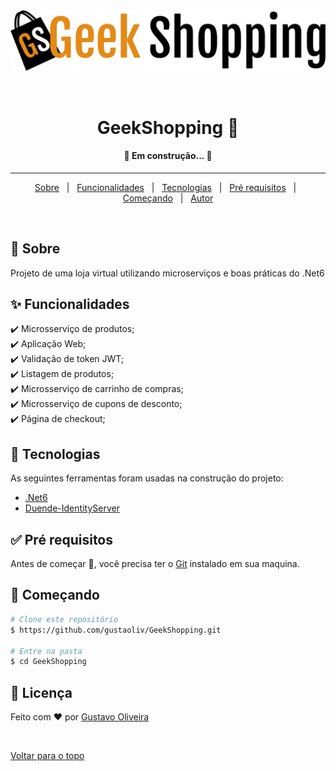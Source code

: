 <div align="center" id="top"> 
  <img src="https://github.com/gustaoliv/GeekShopping/blob/main/GeekShopping.Web/wwwroot/images/geek_shopping.png" alt="GeekShopping" />

  &#xa0;
</div>

<h1 align="center">GeekShopping 🛒</h1>


<!-- Status -->

<h4 align="center"> 
	🚧  Em construção...  🚧
</h4> 

<hr>

<p align="center">
  <a href="#dart-sobre">Sobre</a> &#xa0; | &#xa0; 
  <a href="#sparkles-funcionalidades">Funcionalidades</a> &#xa0; | &#xa0;
  <a href="#rocket-tecnologias">Tecnologias</a> &#xa0; | &#xa0;
  <a href="#white_check_mark-pré-requisitos">Pré requisitos</a> &#xa0; | &#xa0;
  <a href="#checkered_flag-começando">Começando</a> &#xa0; | &#xa0;
  <a href="https://github.com/gustavoliv" target="_blank">Autor</a>
</p>

<br>

## :dart: Sobre ##

Projeto de uma loja virtual utilizando microserviços e boas práticas do .Net6

## :sparkles: Funcionalidades ##

:heavy_check_mark: Microsserviço de produtos;\
:heavy_check_mark: Aplicação Web; \
:heavy_check_mark: Validação de token JWT; \
:heavy_check_mark: Listagem de produtos; \
:heavy_check_mark: Microsserviço de carrinho de compras; \
:heavy_check_mark: Microsserviço de cupons de desconto; \
:heavy_check_mark: Página de checkout; 

## :rocket: Tecnologias ##

As seguintes ferramentas foram usadas na construção do projeto:

- [.Net6](https://dotnet.microsoft.com/pt-br/)
- [Duende-IdentityServer](https://duendesoftware.com/products/identityserver)

## :white_check_mark: Pré requisitos ##

Antes de começar :checkered_flag:, você precisa ter o [Git](https://git-scm.com) instalado em sua maquina.

## :checkered_flag: Começando ##

```bash
# Clone este repositório
$ https://github.com/gustaoliv/GeekShopping.git

# Entre na pasta
$ cd GeekShopping
```

## :memo: Licença ##

Feito com :heart: por <a href="https://github.com/gustaoliv" target="_blank">Gustavo Oliveira</a>

&#xa0;

<a href="#top">Voltar para o topo</a>
